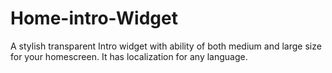 # Home-intro-Widget

A stylish transparent Intro widget with ability of both medium and large size for your homescreen. It has localization for any language.
